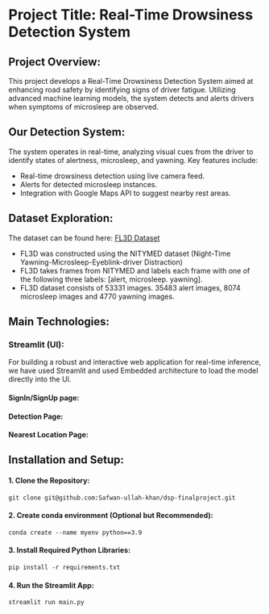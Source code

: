 Project Title: Real-Time Drowsiness Detection System
=====

## Project Overview:

This project develops a Real-Time Drowsiness Detection System aimed at enhancing road safety by identifying signs of driver fatigue. Utilizing advanced machine learning models, the system detects and alerts drivers when symptoms of microsleep are observed.

## Our Detection System:

The system operates in real-time, analyzing visual cues from the driver to identify states of alertness, microsleep, and yawning. Key features include:

- Real-time drowsiness detection using live camera feed.
- Alerts for detected microsleep instances.
- Integration with Google Maps API to suggest nearby rest areas.

## Dataset Exploration:
The dataset can be found here: [FL3D Dataset](https://www.kaggle.com/datasets/matjazmuc/frame-level-driver-drowsiness-detection-fl3d)
- FL3D was constructed using the NITYMED dataset (Night-Time Yawning-Microsleep-Eyeblink-driver Distraction)
- FL3D takes frames from NITYMED and labels each frame with one of the following three labels: [alert, microsleep. yawning].
- FL3D dataset consists of 53331 images. 35483 alert images, 8074 microsleep images and 4770 yawning images.

## Main Technologies:
### Streamlit (UI):
For building a robust and interactive web application for real-time inference, we have used Streamlit and used Embedded architecture to load the model directly into the UI.

#### SignIn/SignUp page:

#### Detection Page:

#### Nearest Location Page:

## Installation and Setup:

#### 1. Clone the Repository:
`git clone git@github.com:Safwan-ullah-khan/dsp-finalproject.git`

#### 2. Create conda environment (Optional but Recommended):
`conda create --name myenv python==3.9`

#### 3. Install Required Python Libraries:
`pip install -r requirements.txt`

#### 4. Run the Streamlit App:
`streamlit run main.py
`
